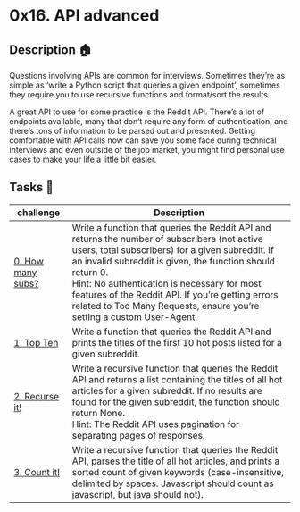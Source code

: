 # 0x16. API advanced

## Description :house:
Questions involving APIs are common for interviews. Sometimes they’re as simple as ‘write a Python script that queries a given endpoint’, sometimes they require you to use recursive functions and format/sort the results.

A great API to use for some practice is the Reddit API. There’s a lot of endpoints available, many that don’t require any form of authentication, and there’s tons of information to be parsed out and presented. Getting comfortable with API calls now can save you some face during technical interviews and even outside of the job market, you might find personal use cases to make your life a little bit easier.

## Tasks :pencil:
| challenge | Description |
------------|-------------|
| [0. How many subs?](./0-subs.py) | Write a function that queries the Reddit API and returns the number of subscribers (not active users, total subscribers) for a given subreddit. If an invalid subreddit is given, the function should return 0.<br>Hint: No authentication is necessary for most features of the Reddit API. If you’re getting errors related to Too Many Requests, ensure you’re setting a custom User-Agent. |
| [1. Top Ten](./1-top_ten.py) | Write a function that queries the Reddit API and prints the titles of the first 10 hot posts listed for a given subreddit. |
| [2. Recurse it!](./2-recurse.py) | Write a recursive function that queries the Reddit API and returns a list containing the titles of all hot articles for a given subreddit. If no results are found for the given subreddit, the function should return None.<br>Hint: The Reddit API uses pagination for separating pages of responses. |
| [3. Count it!](./100-count.py) | Write a recursive function that queries the Reddit API, parses the title of all hot articles, and prints a sorted count of given keywords (case-insensitive, delimited by spaces. Javascript should count as javascript, but java should not). |
